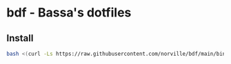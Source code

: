 # bdf - Bassa's dotfiles

## Install

```bash
bash <(curl -Ls https://raw.githubusercontent.com/norville/bdf/main/bin/bdf-boot)
```

